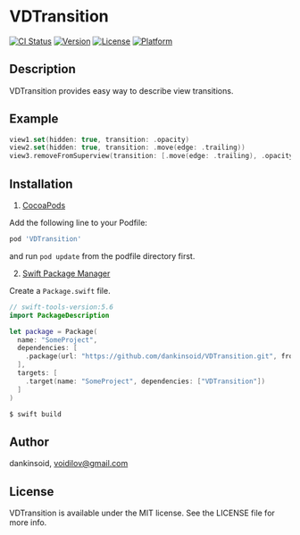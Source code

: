 # VDTransition

[![CI Status](https://img.shields.io/travis/dankinsoid/VDTransition.svg?style=flat)](https://travis-ci.org/dankinsoid/VDTransition)
[![Version](https://img.shields.io/cocoapods/v/VDTransition.svg?style=flat)](https://cocoapods.org/pods/VDTransition)
[![License](https://img.shields.io/cocoapods/l/VDTransition.svg?style=flat)](https://cocoapods.org/pods/VDTransition)
[![Platform](https://img.shields.io/cocoapods/p/VDTransition.svg?style=flat)](https://cocoapods.org/pods/VDTransition)


## Description

VDTransition provides easy way to describe view transitions.

## Example
```swift 
view1.set(hidden: true, transition: .opacity)
view2.set(hidden: true, transition: .move(edge: .trailing))
view3.removeFromSuperview(transition: [.move(edge: .trailing), .opacity])
```

## Installation
1.  [CocoaPods](https://cocoapods.org)

Add the following line to your Podfile:
```ruby
pod 'VDTransition'
```
and run `pod update` from the podfile directory first.

2. [Swift Package Manager](https://github.com/apple/swift-package-manager)

Create a `Package.swift` file.
```swift
// swift-tools-version:5.6
import PackageDescription

let package = Package(
  name: "SomeProject",
  dependencies: [
    .package(url: "https://github.com/dankinsoid/VDTransition.git", from: "1.7.0")
  ],
  targets: [
    .target(name: "SomeProject", dependencies: ["VDTransition"])
  ]
)
```
```ruby
$ swift build
```

## Author

dankinsoid, voidilov@gmail.com

## License

VDTransition is available under the MIT license. See the LICENSE file for more info.

